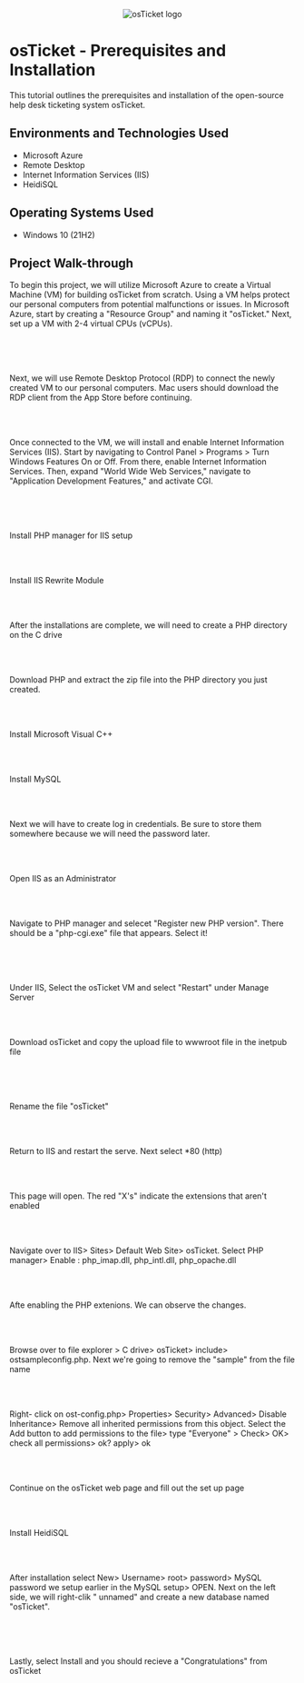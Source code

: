 <p align="center">
<img src="https://i.imgur.com/Clzj7Xs.png" alt="osTicket logo"/>
</p>

<h1>osTicket - Prerequisites and Installation</h1>
This tutorial outlines the prerequisites and installation of the open-source help desk ticketing system osTicket.<br />


<h2>Environments and Technologies Used</h2>

- Microsoft Azure 
- Remote Desktop
- Internet Information Services (IIS)
- HeidiSQL

<h2>Operating Systems Used </h2>

- Windows 10</b> (21H2)

<h2>Project Walk-through</h2>

To begin this project, we will utilize Microsoft Azure to create a Virtual Machine (VM) for building osTicket from scratch. Using a VM helps protect our personal computers from potential malfunctions or issues. In Microsoft Azure, start by creating a "Resource Group" and naming it "osTicket." Next, set up a VM with 2-4 virtual CPUs (vCPUs).
<br/>
<br/>
<img src="https://i.postimg.cc/2SF23Pdb/1.jpg" alt=""/>

<br/>
<br/>


Next, we will use Remote Desktop Protocol (RDP) to connect the newly created VM to our personal computers. Mac users should download the RDP client from the App Store before continuing.<br/>
<br/>

<img src="https://i.ibb.co/TqKgsPk/2.jpg" alt=""/>

<br/>
<br/>


Once connected to the VM, we will install and enable Internet Information Services (IIS). Start by navigating to Control Panel > Programs > Turn Windows Features On or Off. From there, enable Internet Information Services. Then, expand "World Wide Web Services," navigate to "Application Development Features," and activate CGI.
<br/>
<br/>
<img src="https://i.postimg.cc/7h0RxXxq/3.jpg" alt=""/>


<br/>
<br/>


Install PHP manager for IIS setup 
<br/>
<br/>

<img src="https://i.ibb.co/8mQ0rTD/4.jpg" alt=""/>

<br/>
<br/>


Install IIS Rewrite Module
<br/>
<br/>


<img src="https://i.ibb.co/vLLxjqq/5.jpg" alt=""/>

<br/>
<br/>


After the installations are complete, we will need to create a PHP directory on the C drive
<br/>
<br/>


<img src="https://i.ibb.co/3MJr1C0/6.jpg" alt=""/>

<br/>
<br/>

Download PHP and extract the zip file into the PHP directory you just created.
<br/>
<br/>


<img src="https://i.ibb.co/KW5yPDf/7.jpg" alt=""/>

<br/>
<br/>

Install Microsoft Visual C++
<br/>
<br/>


<img src="https://i.ibb.co/NZ98c1r/8.jpg" alt=""/>

<br/>
<br/>

Install MySQL
<br/>
<br/>


<img src="https://i.ibb.co/4W5Q71P/9.jpg" alt=""/>

<br/>
<br/>

Next we will have to create log in credentials. Be sure to store them somewhere because we will need the password later. 
<br/>
<br/>


<img src="https://i.ibb.co/KNdSBH9/10.jpg" alt=""/>

<br/>
<br/>

Open IIS as an Administrator 
<br/>
<br/>


<img src="https://i.ibb.co/KbTVDg3/11.jpg" alt=""/>

<br/>
<br/>

Navigate to PHP manager and selecet "Register new PHP version". There should be a "php-cgi.exe" file that appears. Select it!
<br/>
<br/>


<img src="https://i.ibb.co/s5MxXTg/12.jpg" alt=""/>
<img src="https://i.ibb.co/gwWx0ZX/13.jpg" alt=""/>


<br/>
<br/>

 Under IIS, Select the osTicket VM and select "Restart" under Manage Server
<br/>
<br/>


<img src="https://i.ibb.co/FgWbbnC/14.jpg" alt=""/>

<br/>
<br/>

Download osTicket and copy the upload file to wwwroot file in the inetpub file
<br/>
<br/>


<img src="https://i.ibb.co/31GDm5D/15.jpg" alt=""/>
<img src="https://i.ibb.co/NNYXVwH/16.jpg" alt=""/>


<br/>
<br/>

Rename the file "osTicket"
<br/>
<br/>


<img src="https://i.ibb.co/Jt78dSP/17.jpg" alt=""/>

<br/>
<br/>

Return to IIS and restart the serve. Next select *80 (http) 
<br/>
<br/>


<img src="https://i.ibb.co/vQF7n7M/18.jpg" alt=""/>

<br/>
<br/>

This page will open. The red "X's" indicate the extensions that aren't enabled 
<br/>
<br/>


<img src="https://i.ibb.co/wRpmRgp/19.jpg" alt=""/>

<br/>
<br/>

Navigate over to IIS> Sites> Default Web Site> osTicket. Select PHP manager> Enable : php_imap.dll, php_intl.dll, php_opache.dll
<br/>
<br/>


<img src="https://i.ibb.co/W0tTgmw/20.jpg" alt=""/>

<br/>
<br/>

Afte enabling the PHP extenions. We can observe the changes. 
<br/>
<br/>

<img src="https://i.ibb.co/b7fVXzC/21.jpg" alt=""/>

<br/>
<br/>

Browse over to file explorer > C drive> osTicket> include> ostsampleconfig.php. Next we're going to remove the "sample" from the file name
<br/>
<br/>


<img src="https://i.ibb.co/G2thSYc/22.jpg" alt=""/>

<br/> 
<br/>

Right- click on ost-config.php> Properties> Security> Advanced> Disable Inheritance> Remove all inherited permissions from this object. Select the Add button to add permissions to the file> type "Everyone" > Check> OK> check all permissions> ok? apply> ok
<br/>
<br/>


<img src="https://i.ibb.co/S6KZX5Z/23.jpg" alt=""/>

<br/>
<br/>

Continue on the osTicket web page and fill out the set up page
<br/>
<br/>


<img src="https://i.ibb.co/BgGWgfn/24.jpg" alt=""/>

<br/>
<br/>

Install HeidiSQL
<br/>
<br/>


<img src="https://i.ibb.co/C0T7wkf/25.jpg" alt=""/>

<br/>
<br/>

After installation select New> Username> root> password> MySQL password we setup earlier in the MySQL setup> OPEN. Next on the left side, we will right-clik " unnamed" and create a new database named "osTicket". 
<br/>
<br/>

  
<img src="https://i.ibb.co/59yzcGC/26.jpg" alt=""/>
<img src="https://i.ibb.co/YP0xS0g/27.jpg" alt=""/>


<br/>
<br/>

Lastly, select Install and you should recieve a "Congratulations" from osTicket
<br/>
<br/>


<img src="https://i.ibb.co/zhVMSmf/28.jpg" alt=""/>
<img src="https://i.ibb.co/Rz805hL/29.jpg" alt=""/>



